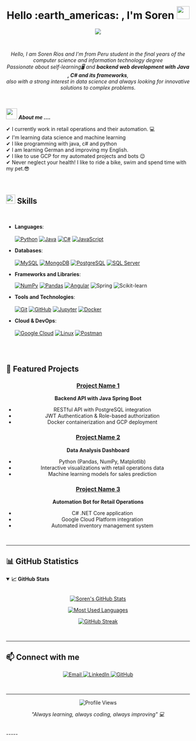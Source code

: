 <h1 align="center">Hello :earth_americas: , I'm Soren <img src="https://media.giphy.com/media/hvRJCLFzcasrR4ia7z/giphy.gif" width="35"></h1>
<p align="center">
  <a href="https://git.io/typing-svg"><img src="https://readme-typing-svg.demolab.com?font=Time+New+Roman&color=%23C8BE25&size=25&center=true&vCenter=true&width=600&height=100&lines=Software+Engineer+Student;Backend+Development;Data+Science;Machine+Learning" /></a>
</p>

<br>

<p align="center">
  <em>
    Hello, I am Soren Rios and I'm from Peru student in the final years of the computer science and information technology degree <br>
    Passionate about self-learning</b>🖥️ and <b>backend web development with Java , C# and its frameworks</b>,<br>also with a strong 
    interest in data science and always looking for innovative solutions to complex problems.
  </em> 
  <br>
  <br>
  <br>

<img src="https://media.giphy.com/media/iY8CRBdQXODJSCERIr/giphy.gif" width="30px">&nbsp;***About me ....***

✔ I currently work in retail operations and their automation. :computer: <br>
✔ I'm learning data science and machine learning<br>
✔ I like programming with java, c# and python<br>
✔ I am learning German and improving my English.<br>
✔ I like to use GCP for my automated projects and bots 😉<br>
✔ Never neglect your health! I like to ride a bike, swim and spend time with my pet.😎
<br>
<br>
<br>

<!----------------------------------------section of your skills------------------------->
## <img src="https://media2.giphy.com/media/QssGEmpkyEOhBCb7e1/giphy.gif?cid=ecf05e47a0n3gi1bfqntqmob8g9aid1oyj2wr3ds3mg700bl&rid=giphy.gif" width ="25"><b> Skills</b>
<br>

<p align="center">

- **Languages**:
  <br>
  <br>
  <a href="#"><img alt="Python" src="https://img.shields.io/badge/Python%20-%2314354C.svg?logo=python&logoColor=white"></a>
  <a href="https://www.java.com/"><img alt="Java" src="https://custom-icon-badges.demolab.com/badge/Java-007396.svg?logo=java&logoColor=white"></a>
  <a href="#"><img alt="C#" src="https://img.shields.io/badge/C%23%20-%23239120.svg?logo=c-sharp&logoColor=white"></a>
  <a href="#"><img alt="JavaScript" src="https://img.shields.io/badge/JavaScript%20-%23F7DF1E.svg?logo=javascript&logoColor=black"></a>
  <br>

- **Databases**:
  <br>
  <br>
  <a href="#"><img alt="MySQL" src="https://img.shields.io/badge/MySQL%20-%234479A1.svg?logo=mysql&logoColor=white"></a>
  <a href="#"><img alt="MongoDB" src="https://img.shields.io/badge/MongoDB%20-%234ea94b.svg?logo=mongodb&logoColor=white"></a>
  <a href="#"><img alt="PostgreSQL" src="https://img.shields.io/badge/PostgreSQL%20-%23316192.svg?logo=postgresql&logoColor=white"></a>
  <a href="#"><img alt="SQL Server" src="https://img.shields.io/badge/SQL%20Server-%23CC2927.svg?logo=microsoft-sql-server&logoColor=white">     </a>
  <br>

- **Frameworks and Libraries**:

     <a href="https://github.com/Bouaskaoun"><img alt="NumPy" src="https://img.shields.io/badge/Numpy%20-%23013243.svg?logo=numpy&logoColor=white"></a>
    <a href="https://github.com/Bouaskaoun"><img alt="Pandas" src="https://img.shields.io/badge/Pandas%20-%23150458.svg?logo=pandas&logoColor=white"></a>
    <a href="https://github.com/Bouaskaoun"><img alt="Angular" src="https://img.shields.io/badge/Angular%20-%23D00000.svg?logo=Angular&logoColor=white"></a>
    ![Spring](http://img.shields.io/badge/-Spring-6db33f?style=flat-square&logo=spring&logoColor=white)
    ![Scikit-learn](https://img.shields.io/badge/ScikitLearn-F7931E?style=flat-square&logo=Scikit-learn&logoColor=white)

- **Tools and Technologies**:
  <br>
  <br>
  <a href="#"><img alt="Git" src="https://img.shields.io/badge/Git%20-%23F05033.svg?logo=git&logoColor=white"></a>
  <a href="#"><img alt="GitHub" src="https://img.shields.io/badge/GitHub%20-%23121011.svg?logo=github&logoColor=white"></a>
  <a href="#"><img alt="Jupyter" src="https://img.shields.io/badge/Jupyter%20-%23F37626.svg?logo=jupyter&logoColor=white"></a>
  <a href="#"><img alt="Docker" src="https://img.shields.io/badge/Docker%20-%232496ED.svg?logo=docker&logoColor=white"></a>
  <br>

- **Cloud & DevOps**:
  <br>
  <br>
  <a href="#"><img alt="Google Cloud" src="https://img.shields.io/badge/Google%20Cloud%20-%234285F4.svg?logo=google-cloud&logoColor=white"></a>
  <a href="#"><img alt="Linux" src="https://img.shields.io/badge/Linux%20-%23FCC624.svg?logo=linux&logoColor=black"></a>
  <a href="#"><img alt="Postman" src="https://img.shields.io/badge/Postman%20-%23FF6C37.svg?logo=postman&logoColor=white"></a>

<br>
<br>

<!-- new changes -->
## 🚀 Featured Projects

<div align="center">

### [Project Name 1](https://github.com/sorenriosdev/project1)
**Backend API with Java Spring Boot**
- RESTful API with PostgreSQL integration
- JWT Authentication & Role-based authorization
- Docker containerization and GCP deployment

### [Project Name 2](https://github.com/sorenriosdev/project2)
**Data Analysis Dashboard**
- Python (Pandas, NumPy, Matplotlib)
- Interactive visualizations with retail operations data
- Machine learning models for sales prediction

### [Project Name 3](https://github.com/sorenriosdev/project3)
**Automation Bot for Retail Operations**
- C# .NET Core application
- Google Cloud Platform integration
- Automated inventory management system

</div>

<br>

---

## 📊 GitHub Statistics

<details open>
<summary><b>📈 GitHub Stats</b></summary>
<br>
<p align="center">
  <a href="https://github.com/sorenriosdev">
    <img align="center" src="https://github-readme-stats.vercel.app/api?username=sorenriosdev&show_icons=true&hide_border=true&title_color=3B82F6&icon_color=3B82F6&text_color=ffffff&bg_color=0D1117&count_private=true&include_all_commits=true" alt="Soren's GitHub Stats"/>
  </a>
</p>

<p align="center">
  <a href="https://github.com/sorenriosdev">
    <img align="center" src="https://github-readme-stats.vercel.app/api/top-langs/?username=sorenriosdev&layout=compact&hide_border=true&title_color=3B82F6&text_color=ffffff&bg_color=0D1117&count_private=true&include_all_commits=true&langs_count=8" alt="Most Used Languages"/>
  </a>
</p>

<p align="center">
  <a href="https://github.com/sorenriosdev">
    <img align="center" src="https://github-readme-streak-stats.herokuapp.com/?user=sorenriosdev&hide_border=true&background=0D1117&stroke=3B82F6&ring=3B82F6&fire=3B82F6&currStreakLabel=ffffff&sideLabels=ffffff&currStreakNum=ffffff&dates=ffffff&sideNums=ffffff" alt="GitHub Streak"/>
  </a>
</p>
</details>

<br>

---

## 📫 Connect with me

<p align="center">
  <a href="mailto:soren.rios@example.com">
    <img src="https://img.shields.io/badge/Email-D14836?style=flat-square&logo=gmail&logoColor=white" alt="Email"/>
  </a>
  <a href="https://linkedin.com/in/sorenrios">
    <img src="https://img.shields.io/badge/LinkedIn-0077B5?style=flat-square&logo=linkedin&logoColor=white" alt="LinkedIn"/>
  </a>
  <a href="https://github.com/sorenriosdev">
    <img src="https://img.shields.io/badge/GitHub-100000?style=flat-square&logo=github&logoColor=white" alt="GitHub"/>
  </a>
</p>

<br>

---

<p align="center">
  <img src="https://komarev.com/ghpvc/?username=sorenriosdev&color=3B82F6&style=flat-square&label=Profile+Views" alt="Profile Views"/>
</p>

<p align="center">
  <em>"Always learning, always coding, always improving" 💻</em>
</p>

<!-----------------------Github Stats----------------------------->
<!--<details open>
<summary>
  <g-emoji class="g-emoji" alias="chart_with_upwards_trend" fallback-src="https://github.githubassets.com/images/icons/emoji/unicode/1f4c8.png">📈</g-emoji>
  <strong>𝙶𝚒𝚝𝚑𝚞𝚋 𝚂𝚝𝚊𝚝𝚜 : </strong>
</summary>
<br>
<p align="center">
  <a href="https://github.com/sorenriosdev">
    <img align="center" 
         src="https://github-readme-stats.vercel.app/api?username=sorenriosdev&show_icons=true&hide_border=true&title_color=94b4a4&icon_color=FFFFFF&text_color=FFFFFF&bg_color=000000&count_private=true&include_all_commits=true"/>
  </a>
  <a href="https://github.com/sorenriosdev">
    <img align="center" 
     height="195px" 
     src="https://github-readme-stats.vercel.app/api/top-langs/?username=sorenriosdev&text_color=FFFFFF&bg_color=000000&title_color=94b4a4&langs_count=15&layout=compact&hide_border=true&count_private=true&include_all_commits=true"/>
  </a>
</p>
</details> -->
<br>
-----
 


